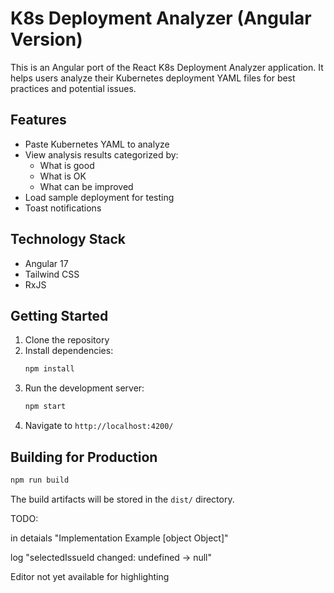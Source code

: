 # K8s Deployment Analyzer (Angular Version)

This is an Angular port of the React K8s Deployment Analyzer application. It helps users analyze their Kubernetes deployment YAML files for best practices and potential issues.

## Features

- Paste Kubernetes YAML to analyze
- View analysis results categorized by:
  - What is good
  - What is OK
  - What can be improved
- Load sample deployment for testing
- Toast notifications

## Technology Stack

- Angular 17
- Tailwind CSS
- RxJS

## Getting Started

1. Clone the repository
2. Install dependencies:
   ```bash
   npm install
   ```
3. Run the development server:
   ```bash
   npm start
   ```
4. Navigate to `http://localhost:4200/`

## Building for Production

```bash
npm run build
```

The build artifacts will be stored in the `dist/` directory.

TODO:

in detaials
"Implementation Example [object Object]"

log
"selectedIssueId changed: undefined → null"

Editor not yet available for highlighting
